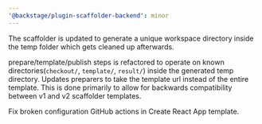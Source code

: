 ```yaml
---
'@backstage/plugin-scaffolder-backend': minor
---
```


The scaffolder is updated to generate a unique workspace directory inside the temp folder which gets cleaned up afterwards.

prepare/template/publish steps is refactored to operate on known directories(`checkout/`, `template/`, `result/`) inside the generated temp directory.
Updates preparers to take the template url instead of the entire template. This is done primarily to allow for backwards compatibility between v1 and v2 scaffolder templates.

Fix broken configuration GitHub actions in Create React App template.
